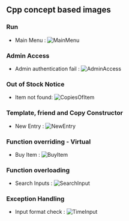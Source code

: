 ## Cpp concept based images

### Run
* Main Menu :
![MainMenu](https://github.com/KirubaThomasM/cpp_miniprroject/blob/main/5_ImagesAndVideos/MainMenu.png)

### Admin Access
* Admin authentication fail :
![AdminAccess](https://github.com/KirubaThomasM/cpp_miniprroject/blob/main/5_ImagesAndVideos/Admin_Authen_F.png)

### Out of Stock Notice
* Item not found:
![CopiesOfItem](https://github.com/KirubaThomasM/cpp_miniprroject/blob/main/5_ImagesAndVideos/Out_of_Stock.png)

### Template, friend and Copy Constructor 
* New Entry :
![NewEntry](https://github.com/KirubaThomasM/cpp_miniprroject/blob/main/5_ImagesAndVideos/New_Entry.png)

### Function overriding - Virtual
* Buy Item :
![BuyItem](https://github.com/KirubaThomasM/cpp_miniprroject/blob/main/5_ImagesAndVideos/Buy_Item.png)

### Function overloading
* Search Inputs :
![SearchInput](https://github.com/KirubaThomasM/cpp_miniprroject/blob/main/5_ImagesAndVideos/Search_Input.png)

### Exception Handling
* Input format check :
![TimeInput](https://github.com/KirubaThomasM/cpp_miniprroject/blob/main/5_ImagesAndVideos/Input_validate_ExH.png)
